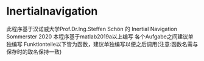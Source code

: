 # Inertialnavigation
此程序基于汉诺威大学Prof.Dr.Ing.Steffen Schön 的 Inertial Navigation Sommerster 2020
本程序基于matlab2019a以上编写
各个Aufgabe之间建议单独编写
Funktionteile以下皆为函数，建议单独编写以便之后调用(注意:函数名需与保存时的取名保持一致)

